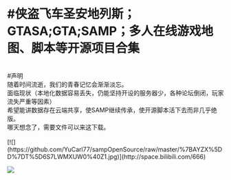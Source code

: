 #侠盗飞车圣安地列斯；GTASA;GTA;SAMP；多人在线游戏地图、脚本等开源项目合集
================================================
<br>
#声明<br>
随着时间流逝，我们的青春记忆会渐渐淡忘。<br>
面临现状（本地化数据容易丢失，仍能坚持开设的服务器少，各种论坛倒闭，玩家流失严重等因素）<br>
希望能讲数据存在云端共享，使SAMP继续传承，使开源脚本活下去而非几乎绝版。<br>
哪天想念了，需要文件可以来这下载。<br>
<br>
[![](https://github.com/YuCarl77/sampOpenSource/raw/master/%7BAYZX%5DD%7DT%5D6S7LWMXUW0%40Z1.jpg)](http://space.bilibili.com/666)



[![](http://www.baidu.com/img/bdlogo.gif)](http://baidu.com)
